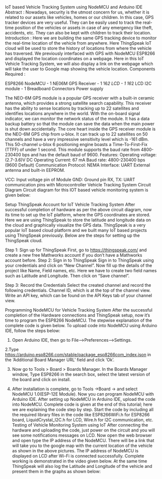 IoT based Vehicle Tracking System using NodeMCU and Arduino IDE
Abstract :
Nowadays, security is the utmost concern for us, whether it is related to our assets like vehicles, homes or our children. In this case, GPS tracker devices are very useful. They can be easily used to track the real-time position of the vehicles or assets in case of any emergency like theft, accidents, etc. They can also be kept with children to track their location.
Introduction :
Here we are building the same GPS tracking device to monitor the real-time location of the vehicle from anywhere. Here ThingSpeak IoT cloud will be used to store the history of locations from where the vehicle has traversed. We previously interfaced with GPS with NodeMCU ESP8266 and displayed the location coordinates on a webpage. Here in this IoT Vehicle Tracking System, we will also display a link on the webpage which will take the user to Google map showing the vehicle location.
Components Required :

ESP8266 NodeMCU - 1
NE06M GPS Receiver - 1
16*2 LCD - 1
16*2 LCD I2C module - 1
Breadboard
Connectors
Power supply

 

The NEO-6M GPS module is a popular GPS receiver with a built-in ceramic antenna, which provides a strong satellite search capability. This receiver has the ability to sense locations by tracking up to 22 satellites and identifies locations anywhere in the world. With the on-board signal indicator, we can monitor the network status of the module. It has a data backup battery so that the module can save the data when the main power is shut down accidentally.
The core heart inside the GPS receiver module is the NEO-6M GPS chip from u-blox. It can track up to 22 satellites on 50 channels and have a very impressive sensitivity level which is -161 dBm. This 50-channel u-blox 6 positioning engine boasts a Time-To-First-Fix (TTFF) of under 1 second. This module supports the baud rate from 4800-230400 bps and has the default baud of 9600.
Features: 
Operating voltage: (2.7-3.6)V DC
Operating Current: 67 mA
Baud rate: 4800-230400 bps (9600 Default)
Communication Protocol: NEMA
Interface: UART
External antenna and built-in EEPROM.
 
VCC: Input voltage pin of Module
GND: Ground pin
RX, TX: UART communication pins with Microcontroller
Vehicle Tracking System Circuit Diagram
Circuit diagram for this IOT based vehicle monitoring system is given below:
 
Setup ThingSpeak Account for IoT Vehicle Tracking System
After successful completion of hardware as per the above circuit diagram, now its time to set up the IoT platform, where the GPS coordinates are stored. Here we are using ThingSpeak to store the latitude and longitude data on the cloud and graphically visualize the GPS data.
ThingSpeak is a very popular IoT based cloud platform and we built many IoT based projects using ThingSpeak previously. Below are the steps for setting up the ThingSpeak cloud.
 
Step 1: Sign up for ThingSpeak
First, go to https://thingspeak.com/ and create a new free Mathworks account if you don’t have a Mathworks account before.
Step 2: Sign in to ThingSpeak
Sign in to ThingSpeak using your credentials and click on “New Channel”. Now fill up the details of the project like Name, Field names, etc. Here we have to create two field names such as Latitude and Longitude. Then click on “Save channel”.


 




Step 3: Record the Credentials
Select the created channel and record the following credentials.
Channel ID, which is at the top of the channel view.
Write an API key, which can be found on the API Keys tab of your channel view.
 


Programming NodeMCU for Vehicle Tracking System
After the successful completion of the Hardware connections and ThingSpeak setup, now it’s time to program the ESP8266 NodeMCU. The stepwise explanation of the complete code is given below.
To upload code into NodeMCU using Arduino IDE, follow the steps below:
1. Open Arduino IDE, then go to File–>Preferences–>Settings.
 
2.Type https://arduino.esp8266.com/stable/package_esp8266com_index.json in the ‘Additional Board Manager URL’ field and click ‘Ok’.
 


3. Now go to Tools > Board > Boards Manager. In the Boards Manager window, Type ESP8266 in the search box, select the latest version of the board and click on install.

 
4. After installation is complete, go to Tools ->Board -> and select NodeMCU 1.0(ESP-12E Module). Now you can program NodeMCU with Arduino IDE.
After setting up NodeMCU in Arduino IDE, upload the code into NodeMCU. Complete code is given at the end of this tutorial; here we are explaining the code step by step.
Start the code by including all the required library files in the code like ESP8266WiFi.h for ESP8266 board, LiquidCrystal_I2C.h for LCD, Wire.h for I2C communication, etc.
Testing of Vehicle Monitoring System using IoT
After connecting the hardware and uploading the code, just power on the circuit and you will see some notifications messages on LCD. Now open the web browser and open type the IP address of the NodeMCU. There will be a link that will take you to the google map with the current location of the vehicle as shown in the above pictures. The IP address of NodeMCU is displayed on LCD after Wi-Fi is connected successfully. Complete working is demonstrated in the video given below.
At the same time ThingSpeak will also log the Latitude and Longitude of the vehicle and present them in the graphs as shown below:

 	



